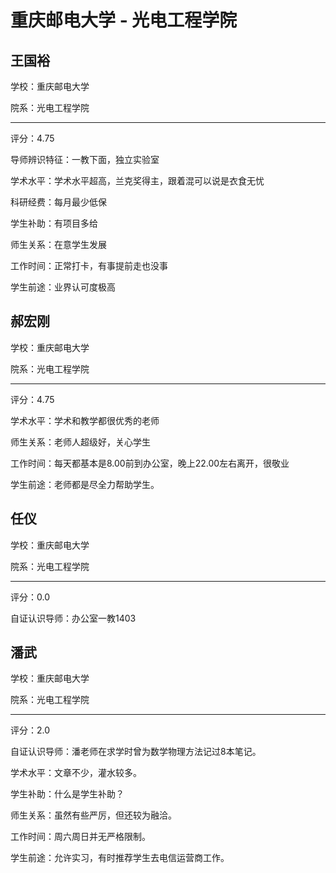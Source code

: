# 重庆邮电大学 - 光电工程学院

## 王国裕

学校：重庆邮电大学

院系：光电工程学院

* * *

评分：4.75

导师辨识特征：一教下面，独立实验室

学术水平：学术水平超高，兰克奖得主，跟着混可以说是衣食无忧

科研经费：每月最少低保

学生补助：有项目多给

师生关系：在意学生发展

工作时间：正常打卡，有事提前走也没事

学生前途：业界认可度极高

## 郝宏刚

学校：重庆邮电大学

院系：光电工程学院

* * *

评分：4.75

学术水平：学术和教学都很优秀的老师

师生关系：老师人超级好，关心学生

工作时间：每天都基本是8.00前到办公室，晚上22.00左右离开，很敬业

学生前途：老师都是尽全力帮助学生。

## 任仪

学校：重庆邮电大学

院系：光电工程学院

* * *

评分：0.0

自证认识导师：办公室一教1403

## 潘武

学校：重庆邮电大学

院系：光电工程学院

* * *

评分：2.0

自证认识导师：潘老师在求学时曾为数学物理方法记过8本笔记。

学术水平：文章不少，灌水较多。

学生补助：什么是学生补助？

师生关系：虽然有些严厉，但还较为融洽。

工作时间：周六周日并无严格限制。

学生前途：允许实习，有时推荐学生去电信运营商工作。